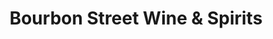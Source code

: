 ---
title: "Bourbon Street Wine & Spirits"
url: /phillipsburg/bourbon-street-wine-and-spirits/
shop: alcohol
---